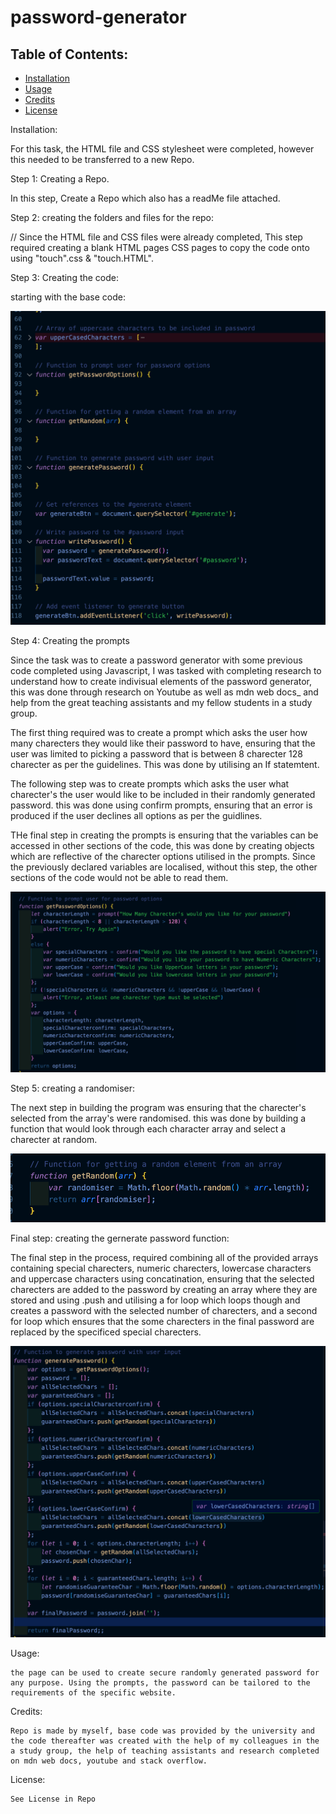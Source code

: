 # password-generator

## Table of Contents: 
* [Installation](#installation)
* [Usage](#usage)
* [Credits](#credits)
* [License](#license)


Installation: 

For this task, the HTML file and CSS stylesheet were completed, however this needed to be transferred to a new Repo.

Step 1: Creating a Repo. 

In this step, Create a Repo which also has a readMe file attached.

Step 2: creating the folders and files for the repo:

// Since the HTML file and CSS files were already completed, This step required creating a blank HTML pages CSS pages to copy the code onto using "touch<file name>".css & "touch<file name>.HTML". 

Step 3: Creating the code: 

starting with the base code:

![javascript starter code](./assests/images/Javascript%20page.png)

Step 4: Creating the prompts

Since the task was to create a password generator with some previous code completed using Javascript, I was tasked with completing research to understand how to create indivisual elements of the password generator, this was done through research on Youtube as well as mdn web docs_ and help from the great teaching assistants and my fellow students in a study group. 

The first thing required was to create a prompt which asks the user how many charecters they would like their password to have, ensuring that the user was limited to picking a password that is between 8 charecter 128 charecter as per the guidelines. This was done by utilising an If statemtent. 

The following step was to create prompts which asks the user what charecter's the user would like to be included in their randomly generated password. this was done using confirm prompts, ensuring that an error is produced if the user declines all options as per the guidlines.

THe final step in creating the prompts is ensuring that the variables can be accessed in other sections of the code, this was done by creating objects which are reflective of the charecter options utilised in the prompts. Since the previously declared variables are localised, without this step, the other sections of the code would not be able to read them. 

![Completed prompt section](./assests/images/prompt.png)

Step 5: creating a randomiser:

The next step in building the program was ensuring that the charecter's selected from the array's were randomised. this was done by building a function that would look through each character array and select a charecter at random. 

![completed randomiser](./assests/images/randomiser.png)

Final step: creating the gernerate password function: 

The final step in the process, required combining all of the provided arrays containing special charecters, numeric charecters, lowercase characters and uppercase characters using concatination, ensuring that the selected charecters are added to the password by creating an array where they are stored and using .push and utilising a for loop which loops though and creates a password with the selected number of charecters, and a second for loop which ensures that the some charecters in the final password are replaced by the specificed special charecters.

![completed password generator](./assests/images/generator.png)

Usage: 

    the page can be used to create secure randomly generated password for any purpose. Using the prompts, the password can be tailored to the requirements of the specific website. 

Credits: 

    Repo is made by myself, base code was provided by the university and the code thereafter was created with the help of my colleagues in the a study group, the help of teaching assistants and research completed on mdn web docs, youtube and stack overflow.

License:

    See License in Repo